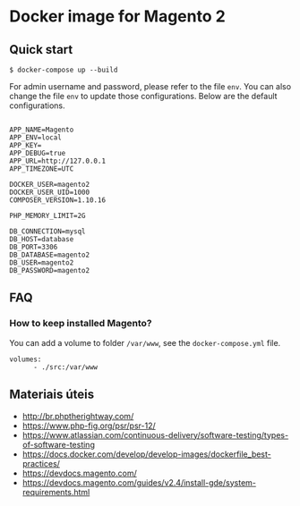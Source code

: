 # Docker image for Magento 2

## Quick start
~~~
$ docker-compose up --build
~~~

For admin username and password, please refer to the file `env`. You can also change the file `env` to update those configurations. Below are the default configurations.

~~~

APP_NAME=Magento
APP_ENV=local
APP_KEY=
APP_DEBUG=true
APP_URL=http://127.0.0.1
APP_TIMEZONE=UTC

DOCKER_USER=magento2
DOCKER_USER_UID=1000
COMPOSER_VERSION=1.10.16

PHP_MEMORY_LIMIT=2G

DB_CONNECTION=mysql
DB_HOST=database
DB_PORT=3306
DB_DATABASE=magento2
DB_USER=magento2
DB_PASSWORD=magento2

~~~

## FAQ

### How to keep installed Magento?

You can add a volume to folder `/var/www`, see the `docker-compose.yml` file.

```
volumes:
      - ./src:/var/www
```

## Materiais úteis
- http://br.phptherightway.com/
- https://www.php-fig.org/psr/psr-12/
- https://www.atlassian.com/continuous-delivery/software-testing/types-of-software-testing
- https://docs.docker.com/develop/develop-images/dockerfile_best-practices/
- https://devdocs.magento.com/
- https://devdocs.magento.com/guides/v2.4/install-gde/system-requirements.html